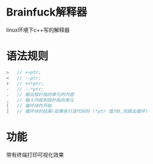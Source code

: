 # Brainfuck解释器

linux环境下c++写的解释器


# 语法规则

```c++
>   // ++ptr;
<   // --ptr;
+   // ++*ptr;
-   // --*ptr;
.   // 输出指针指向单元的内容
,   // 输入内容到指针指向单元
[   // 循环块的开始
]   // 循环块的结束(如果执行该代码时 \*ptr 值为0,则跳出循环)
```

# 功能

带有终端打印可视化效果
